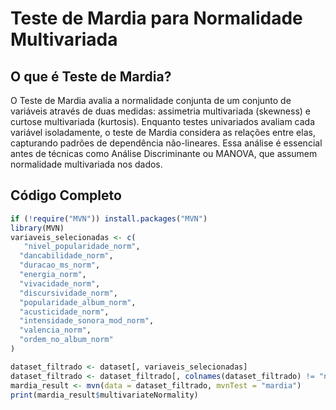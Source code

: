 # Teste de Mardia para Normalidade Multivariada

## O que é Teste de Mardia?
O Teste de Mardia avalia a normalidade conjunta de um conjunto de variáveis através de duas medidas: assimetria multivariada (skewness) e curtose multivariada (kurtosis). Enquanto testes univariados avaliam cada variável isoladamente, o teste de Mardia considera as relações entre elas, capturando padrões de dependência não-lineares. Essa análise é essencial antes de técnicas como Análise Discriminante ou MANOVA, que assumem normalidade multivariada nos dados.

## Código Completo
```r
if (!require("MVN")) install.packages("MVN")
library(MVN)
variaveis_selecionadas <- c(
   "nivel_popularidade_norm",
  "dancabilidade_norm", 
  "duracao_ms_norm",
  "energia_norm",
  "vivacidade_norm",
  "discursividade_norm",
  "popularidade_album_norm",
  "acusticidade_norm",
  "intensidade_sonora_mod_norm",
  "valencia_norm",
  "ordem_no_album_norm"
)

dataset_filtrado <- dataset[, variaveis_selecionadas]
dataset_filtrado <- dataset_filtrado[, colnames(dataset_filtrado) != "nivel_popularidade_norm"]
mardia_result <- mvn(data = dataset_filtrado, mvnTest = "mardia")
print(mardia_result$multivariateNormality)
```